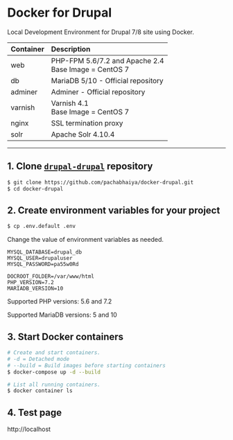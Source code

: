 # Docker for Drupal

Local Development Environment for Drupal 7/8 site using Docker.

| Container | Description |
| :--- | :--- |
| web | PHP-FPM 5.6/7.2 and Apache 2.4<br />Base Image = CentOS 7 |
| db | MariaDB 5/10 - Official repository |
| adminer | Adminer - Official repository |
| varnish | Varnish 4.1<br />Base Image = CentOS 7 |
| nginx | SSL termination proxy |
| solr | Apache Solr 4.10.4 |

---

## 1. Clone [`drupal-drupal`](https://github.com/pachabhaiya/docker-drupal) repository
```bash
$ git clone https://github.com/pachabhaiya/docker-drupal.git
$ cd docker-drupal
```

## 2. Create environment variables for your project

```bash
$ cp .env.default .env
```

Change the value of environment variables as needed.
```
MYSQL_DATABASE=drupal_db
MYSQL_USER=drupaluser
MYSQL_PASSWORD=pa55w0Rd

DOCROOT_FOLDER=/var/www/html
PHP_VERSION=7.2
MARIADB_VERSION=10
```

Supported PHP versions: 5.6 and 7.2

Supported MariaDB versions: 5 and 10

## 3. Start Docker containers

```bash
# Create and start containers.
# -d = Detached mode
# --build = Build images before starting containers
$ docker-compose up -d --build

# List all running containers.
$ docker container ls
```

## 4. Test page

http://localhost
